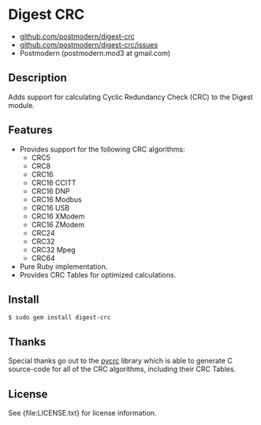 # Digest CRC

* [github.com/postmodern/digest-crc](http://github.com/postmodern/digest-crc)
* [github.com/postmodern/digest-crc/issues](http://github.com/postmodern/digest-crc/issues)
* Postmodern (postmodern.mod3 at gmail.com)

## Description

Adds support for calculating Cyclic Redundancy Check (CRC) to the Digest
module.

## Features

* Provides support for the following CRC algorithms:
  * CRC5
  * CRC8
  * CRC16
  * CRC16 CCITT
  * CRC16 DNP
  * CRC16 Modbus
  * CRC16 USB
  * CRC16 XModem
  * CRC16 ZModem
  * CRC24
  * CRC32
  * CRC32 Mpeg
  * CRC64
* Pure Ruby implementation.
* Provides CRC Tables for optimized calculations.

## Install

    $ sudo gem install digest-crc

## Thanks

Special thanks go out to the [pycrc](http://www.tty1.net/pycrc/) library
which is able to generate C source-code for all of the CRC algorithms,
including their CRC Tables.

## License

See {file:LICENSE.txt} for license information.

